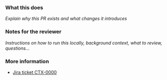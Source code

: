 ### What this does

_Explain why this PR exists and what changes it introduces_

### Notes for the reviewer

_Instructions on how to run this locally, background context, what to review, questions…_

### More information

- [Jira ticket CTX-0000](https://snyksec.atlassian.net/browse/CTX-0000)
